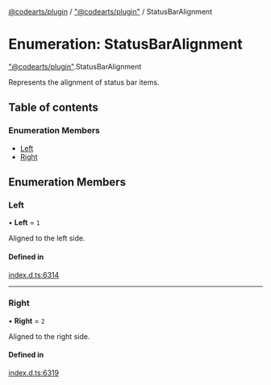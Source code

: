 [@codearts/plugin](../README.md) / ["@codearts/plugin"](../modules/_codearts_plugin_.md) / StatusBarAlignment

# Enumeration: StatusBarAlignment

["@codearts/plugin"](../modules/_codearts_plugin_.md).StatusBarAlignment

Represents the alignment of status bar items.

## Table of contents

### Enumeration Members

- [Left](codearts_plugin_.StatusBarAlignment.md#left)
- [Right](codearts_plugin_.StatusBarAlignment.md#right)

## Enumeration Members

### Left

• **Left** = ``1``

Aligned to the left side.

#### Defined in

[index.d.ts:6314](https://github.com/huaweicloud/cloudide-plugin-api/blob/4d28848/index.d.ts#L6314)

___

### Right

• **Right** = ``2``

Aligned to the right side.

#### Defined in

[index.d.ts:6319](https://github.com/huaweicloud/cloudide-plugin-api/blob/4d28848/index.d.ts#L6319)
